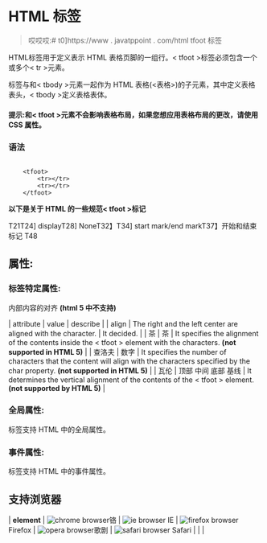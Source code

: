 # HTML 标签

> 哎哎哎:# t0]https://www . javatppoint . com/html tfoot 标签

HTML<tfoot>标签用于定义表示 HTML 表格页脚的一组行。< tfoot >标签必须包含一个或多个< tr >元素。

<t foot>标签与<t body>和< tbody >元素一起作为 HTML 表格(<表格>)的子元素，其中<t body>定义表格表头，< tbody >定义表格表体。

#### 提示:<The and><t body>和< tfoot >元素不会影响表格布局，如果您想应用表格布局的更改，请使用 CSS 属性。

### 语法

```

    <tfoot>
		<tr></tr>
		<tr></tr>
	</tfoot>

```

**以下是关于 HTML 的一些规范< tfoot >标记**

T21T24] displayT28] NoneT32】T34] start mark/end markT37】开始和结束标记 T48

## 属性:

### 标签特定属性:

内部内容的对齐 **(html 5 中不支持)**

| attribute | value | describe |
| align | The right
and the left
center
are aligned with the
character. | It decided. |
| 茶 | 茶 | It specifies the alignment of the contents inside the < tfoot > element with the characters. **(not supported in HTML 5)** |
| 查洛夫 | 数字 | It specifies the number of characters that the content will align with the characters specified by the char property. **(not supported in HTML 5)** |
| 瓦伦 | 顶部
中间
底部
基线 | It determines the vertical alignment of the contents of the < tfoot > element. **(not supported by HTML 5)** |

### 全局属性:

<tfoot>标签支持 HTML 中的全局属性。

### 事件属性:

<tfoot>标签支持 HTML 中的事件属性。

## 支持浏览器

| **element** | ![chrome browser](../Images/4fbdc93dc2016c5049ed108e7318df19.png)铬 | ![ie browser](../Images/83dd23df1fe8373fd5bf054b2c1dd88b.png) IE | ![firefox browser](../Images/4f001fff393888a8a807ed29b28145d1.png) Firefox | ![opera browser](../Images/6cad4a592cc69a052056a0577b4aac65.png)歌剧 | ![safari browser](../Images/a0f6a9711a92203c5dc5c127fe9c9fca.png) Safari |
|  |
